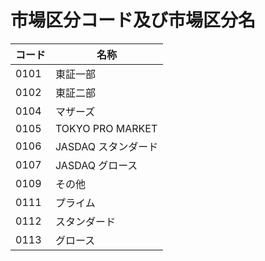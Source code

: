 # 市場区分コード及び市場区分名

| コード  | 名称               |
| ---- | ---------------- |
| 0101 | 東証一部             |
| 0102 | 東証二部             |
| 0104 | マザーズ             |
| 0105 | TOKYO PRO MARKET |
| 0106 | JASDAQ スタンダード    |
| 0107 | JASDAQ グロース      |
| 0109 | その他              |
| 0111 | プライム             |
| 0112 | スタンダード           |
| 0113 | グロース             |
